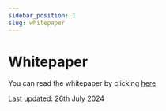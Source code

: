 ```yaml
---
sidebar_position: 1
slug: whitepaper
---
```


# Whitepaper

You can read the whitepaper by clicking [here](/whitepaper/whitepaper.pdf).

Last updated: 26th July 2024
